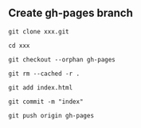 ## Create gh-pages branch 

`git clone xxx.git`

`cd xxx`

`git checkout --orphan gh-pages`

`git rm --cached -r .`

`git add index.html`

`git commit -m "index"`

`git push origin gh-pages`

